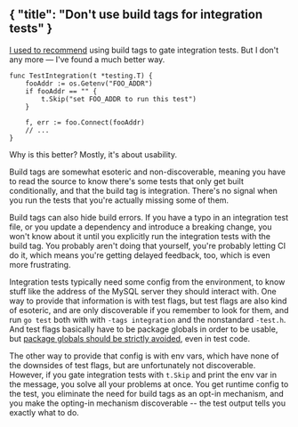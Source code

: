 { "title": "Don't use build tags for integration tests" }
---
[I used to recommend](https://peter.bourgon.org/go-in-production/#testing-and-validation)
using build tags to gate integration tests. But I don't any more — I've found a
much better way.

```
func TestIntegration(t *testing.T) {
	fooAddr := os.Getenv("FOO_ADDR")
	if fooAddr == "" {
		t.Skip("set FOO_ADDR to run this test")
	}

	f, err := foo.Connect(fooAddr)
	// ...
}
```

Why is this better? Mostly, it's about usability.

Build tags are somewhat esoteric and non-discoverable, meaning you have to read
the source to know there's some tests that only get built conditionally, and
that the build tag is integration. There's no signal when you run the tests that
you're actually missing some of them.

Build tags can also hide build errors. If you have a typo in an integration test
file, or you update a dependency and introduce a breaking change, you won't know
about it until you explicitly run the integration tests with the build tag. You
probably aren't doing that yourself, you're probably letting CI do it, which
means you're getting delayed feedback, too, which is even more frustrating.

Integration tests typically need some config from the environment, to know
stuff like the address of the MySQL server they should interact with. One way
to provide that information is with test flags, but test flags are also kind of
esoteric, and are only discoverable if you remember to look for them, and run
`go test` both with with `-tags integration` and the nonstandard `-test.h`.
And test flags basically have to be package globals in order to be usable, but
[package globals should be strictly avoided](http://peter.bourgon.org/blog/2017/06/09/theory-of-modern-go.html),
even in test code.

The other way to provide that config is with env vars, which have none of the
downsides of test flags, but are unfortunately not discoverable. However, if you
gate integration tests with `t.Skip` and print the env var in the message, you
solve all your problems at once. You get runtime config to the test, you
eliminate the need for build tags as an opt-in mechanism, and you make the
opting-in mechanism discoverable -- the test output tells you exactly what to
do.

